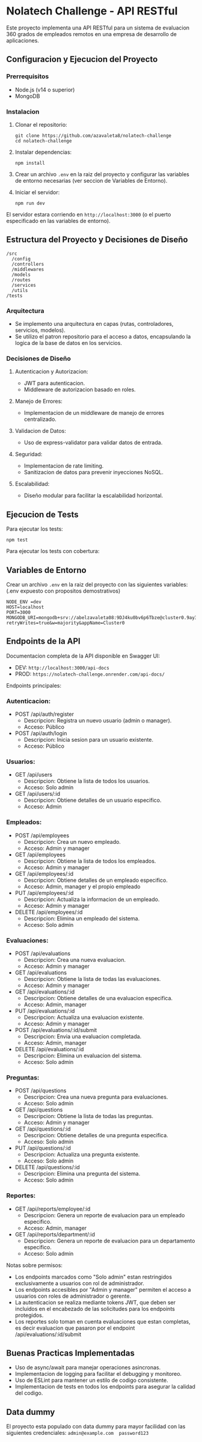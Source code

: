 # Nolatech Challenge - API RESTful

Este proyecto implementa una API RESTful para un sistema de evaluacion 360 grados de empleados remotos en una empresa de desarrollo de aplicaciones.

## Configuracion y Ejecucion del Proyecto

### Prerrequisitos

- Node.js (v14 o superior)
- MongoDB

### Instalacion

1. Clonar el repositorio:

   ```
   git clone https://github.com/azavaleta8/nolatech-challenge
   cd nolatech-challenge
   ```

2. Instalar dependencias:

   ```
   npm install
   ```

3. Crear un archivo `.env` en la raiz del proyecto y configurar las variables de entorno necesarias (ver seccion de Variables de Entorno).

4. Iniciar el servidor:
   ```
   npm run dev
   ```

El servidor estara corriendo en `http://localhost:3000` (o el puerto especificado en las variables de entorno).

## Estructura del Proyecto y Decisiones de Diseño

```
/src
  /config
  /controllers
  /middlewares
  /models
  /routes
  /services
  /utils
/tests
```

### Arquitectura

- Se implemento una arquitectura en capas (rutas, controladores, servicios, modelos).
- Se utilizo el patron repositorio para el acceso a datos, encapsulando la logica de la base de datos en los servicios.

### Decisiones de Diseño

1. Autenticacion y Autorizacion:

   - JWT para autenticacion.
   - Middleware de autorizacion basado en roles.

2. Manejo de Errores:

   - Implementacion de un middleware de manejo de errores centralizado.

3. Validacion de Datos:

   - Uso de express-validator para validar datos de entrada.

4. Seguridad:

   - Implementacion de rate limiting.
   - Sanitizacion de datos para prevenir inyecciones NoSQL.

5. Escalabilidad:
   - Diseño modular para facilitar la escalabilidad horizontal.

## Ejecucion de Tests

Para ejecutar los tests:

```
npm test
```

Para ejecutar los tests con cobertura:

## Variables de Entorno

Crear un archivo `.env` en la raiz del proyecto con las siguientes variables: (.env expuesto con propositos demostrativos)

```
NODE_ENV =dev
HOST=localhost
PORT=3000
MONGODB_URI=mongodb+srv://abelzavaleta08:9DJ4ku0bv6p6Tbze@cluster0.9ay3a.mongodb.net/?retryWrites=true&w=majority&appName=Cluster0
```

## Endpoints de la API

Documentacion completa de la API disponible en Swagger UI:

- DEV: `http://localhost:3000/api-docs`
- PROD: `https://nolatech-challenge.onrender.com/api-docs/`

Endpoints principales:

### Autenticacion:

- POST /api/auth/register
  - Descripcion: Registra un nuevo usuario (admin o manager).
  - Acceso: Público
- POST /api/auth/login
  - Descripcion: Inicia sesion para un usuario existente.
  - Acceso: Público

### Usuarios:

- GET /api/users
  - Descripcion: Obtiene la lista de todos los usuarios.
  - Acceso: Solo admin
- GET /api/users/:id
  - Descripcion: Obtiene detalles de un usuario especifico.
  - Acceso: Admin

### Empleados:

- POST /api/employees
  - Descripcion: Crea un nuevo empleado.
  - Acceso: Admin y manager
- GET /api/employees
  - Descripcion: Obtiene la lista de todos los empleados.
  - Acceso: Admin y manager
- GET /api/employees/:id
  - Descripcion: Obtiene detalles de un empleado especifico.
  - Acceso: Admin, manager y el propio empleado
- PUT /api/employees/:id
  - Descripcion: Actualiza la informacion de un empleado.
  - Acceso: Admin y manager
- DELETE /api/employees/:id
  - Descripcion: Elimina un empleado del sistema.
  - Acceso: Solo admin

### Evaluaciones:

- POST /api/evaluations
  - Descripcion: Crea una nueva evaluacion.
  - Acceso: Admin y manager
- GET /api/evaluations
  - Descripcion: Obtiene la lista de todas las evaluaciones.
  - Acceso: Admin y manager
- GET /api/evaluations/:id
  - Descripcion: Obtiene detalles de una evaluacion especifica.
  - Acceso: Admin, manager
- PUT /api/evaluations/:id
  - Descripcion: Actualiza una evaluacion existente.
  - Acceso: Admin y manager
- POST /api/evaluations/:id/submit
  - Descripcion: Envia una evaluacion completada.
  - Acceso: Admin, manager
- DELETE /api/evaluations/:id
  - Descripcion: Elimina un evaluacion del sistema.
  - Acceso: Solo admin

### Preguntas:

- POST /api/questions
  - Descripcion: Crea una nueva pregunta para evaluaciones.
  - Acceso: Solo admin
- GET /api/questions
  - Descripcion: Obtiene la lista de todas las preguntas.
  - Acceso: Admin y manager
- GET /api/questions/:id
  - Descripcion: Obtiene detalles de una pregunta especifica.
  - Acceso: Solo admin
- PUT /api/questions/:id
  - Descripcion: Actualiza una pregunta existente.
  - Acceso: Solo admin
- DELETE /api/questions/:id
  - Descripcion: Elimina una pregunta del sistema.
  - Acceso: Solo admin

### Reportes:

- GET /api/reports/employee/:id
  - Descripcion: Genera un reporte de evaluacion para un empleado especifico.
  - Acceso: Admin, manager
- GET /api/reports/department/:id
  - Descripcion: Genera un reporte de evaluacion para un departamento especifico.
  - Acceso: Solo admin

Notas sobre permisos:

- Los endpoints marcados como "Solo admin" estan restringidos exclusivamente a usuarios con rol de administrador.
- Los endpoints accesibles por "Admin y manager" permiten el acceso a usuarios con roles de administrador o gerente.
- La autenticacion se realiza mediante tokens JWT, que deben ser incluidos en el encabezado de las solicitudes para los endpoints protegidos.
- Los reportes solo toman en cuenta evaluaciones que estan completas, es decir evaluacion que pasaron por el endpoint /api/evaluations/:id/submit

## Buenas Practicas Implementadas

- Uso de async/await para manejar operaciones asincronas.
- Implementacion de logging para facilitar el debugging y monitoreo.
- Uso de ESLint para mantener un estilo de codigo consistente.
- Implementacion de tests en todos los endpoints para asegurar la calidad del codigo.

## Data dummy

El proyecto esta populado con data dummy para mayor facilidad con las siguientes credenciales:
`admin@example.com  password123`
